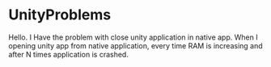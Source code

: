 # UnityProblems

Hello. I Have the problem with close unity application in native app.
When I opening unity app from native application, every time RAM is increasing and after N times application is crashed.
